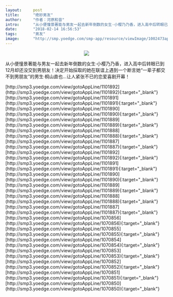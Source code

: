 ```yaml
---
layout:     post
title:      "绝妙男友"
author:     "作者：河原和音"
intro:      "从小便憧景著能与男友一起去新年倒数的女生·小樱乃乃香，进入高中后转眼已到12月却还没交到男朋友！决定开始採取的她在联谊上遇到一个断言她“一辈子都交不到男朋友”的男生·桐山直也…让人紧张不已的恋爱喜剧开幕！"
date:       "2018-02-14 16:56:53"
tags:       "男友"
image:      "http://smp.yoedge.com/smp-app/resource/viewImage/1002473appline.png"
---
```

<div style="text-align: center">
<p><img src="http://smp.yoedge.com/smp-app/resource/viewImage/1002473appline.png"/></p>
</div>
<p class="post-meta">
<span>从小便憧景著能与男友一起去新年倒数的女生·小樱乃乃香，进入高中后转眼已到12月却还没交到男朋友！决定开始採取的她在联谊上遇到一个断言她“一辈子都交不到男朋友”的男生·桐山直也…让人紧张不已的恋爱喜剧开幕！</span>
</p>
[http://smp3.yoedge.com/view/gotoAppLine/1101892](http://smp3.yoedge.com/view/gotoAppLine/1101892){:target="_blank"}
[http://smp3.yoedge.com/view/gotoAppLine/1101891](http://smp3.yoedge.com/view/gotoAppLine/1101891){:target="_blank"}
[http://smp3.yoedge.com/view/gotoAppLine/1101890](http://smp3.yoedge.com/view/gotoAppLine/1101890){:target="_blank"}
[http://smp3.yoedge.com/view/gotoAppLine/1101889](http://smp3.yoedge.com/view/gotoAppLine/1101889){:target="_blank"}
[http://smp3.yoedge.com/view/gotoAppLine/1101888](http://smp3.yoedge.com/view/gotoAppLine/1101888){:target="_blank"}
[http://smp3.yoedge.com/view/gotoAppLine/1101887](http://smp3.yoedge.com/view/gotoAppLine/1101887){:target="_blank"}
[http://smp3.yoedge.com/view/gotoAppLine/1101892](http://smp3.yoedge.com/view/gotoAppLine/1101892){:target="_blank"}
[http://smp3.yoedge.com/view/gotoAppLine/1101891](http://smp3.yoedge.com/view/gotoAppLine/1101891){:target="_blank"}
[http://smp3.yoedge.com/view/gotoAppLine/1101890](http://smp3.yoedge.com/view/gotoAppLine/1101890){:target="_blank"}
[http://smp3.yoedge.com/view/gotoAppLine/1101889](http://smp3.yoedge.com/view/gotoAppLine/1101889){:target="_blank"}
[http://smp3.yoedge.com/view/gotoAppLine/1101888](http://smp3.yoedge.com/view/gotoAppLine/1101888){:target="_blank"}
[http://smp3.yoedge.com/view/gotoAppLine/1101887](http://smp3.yoedge.com/view/gotoAppLine/1101887){:target="_blank"}
[http://smp3.yoedge.com/view/gotoAppLine/1070856](http://smp3.yoedge.com/view/gotoAppLine/1070856){:target="_blank"}
[http://smp3.yoedge.com/view/gotoAppLine/1070855](http://smp3.yoedge.com/view/gotoAppLine/1070855){:target="_blank"}
[http://smp3.yoedge.com/view/gotoAppLine/1070854](http://smp3.yoedge.com/view/gotoAppLine/1070854){:target="_blank"}
[http://smp3.yoedge.com/view/gotoAppLine/1070853](http://smp3.yoedge.com/view/gotoAppLine/1070853){:target="_blank"}
[http://smp3.yoedge.com/view/gotoAppLine/1070852](http://smp3.yoedge.com/view/gotoAppLine/1070852){:target="_blank"}
[http://smp3.yoedge.com/view/gotoAppLine/1070851](http://smp3.yoedge.com/view/gotoAppLine/1070851){:target="_blank"}
[http://smp3.yoedge.com/view/gotoAppLine/1070850](http://smp3.yoedge.com/view/gotoAppLine/1070850){:target="_blank"}


